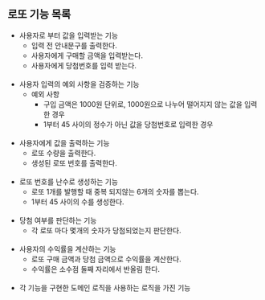 ## 로또 기능 목록
- 사용자로 부터 값을 입력받는 기능
  - 입력 전 안내문구를 출력한다.
  - 사용자에게 구매할 금액을 입력받는다.
  - 사용자에게 당첨번호를 입력 받는다.
    <br></br>
- 사용자 입력의 예외 사항을 검증하는 기능
  - 예외 사항
    - 구입 금액은 1000원 단위로, 1000원으로 나누어 떨어지지 않는 값을 입력한 경우
    - 1부터 45 사이의 정수가 아닌 값을 당첨번호로 입력한 경우
      <br></br>
- 사용자에게 값을 출력하는 기능
  - 로또 수량을 출력한다.
  - 생성된 로또 번호를 출력한다.
    <br></br>
- 로또 번호를 난수로 생성하는 기능
  - 로또 1개를 발행할 때 중복 되지않는 6개의 숫자를 뽑는다.
  - 1부터 45 사이의 수를 생성한다.
    <br></br>
- 당첨 여부를 판단하는 기능
  - 각 로또 마다 몇개의 숫자가 당첨되었는지 판단한다.
    <br></br>
- 사용자의 수익률을 계산하는 기능 
  - 로또 구매 금액과 당첨 금액으로 수익률을 계산한다.
  - 수익률은 소수점 둘째 자리에서 반올림 한다.
    <br></br>
- 각 기능을 구현한 도메인 로직을 사용하는 로직을 가진 기능